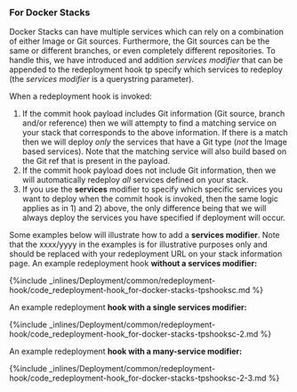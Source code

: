 <!-- post: -->


### For Docker Stacks

Docker Stacks can have multiple services which can rely on a combination of either Image or Git sources. Furthermore, the Git sources can be the same or different branches, or even completely different repositories. To handle this, we have introduced and addition _services modifier_ that can be appended to the redeployment hook tp specify which services to redeploy (the _services modifier_ is a querystring parameter).

When a redeployment hook is invoked:

1.    If the commit hook payload includes Git information (Git source, branch and/or reference) then we will attempty to find a matching service on your stack that corresponds to the above information. If there is a match then we will deploy _only_ the services that have a Git type (_not_ the Image based services). Note that the matching service will also build based on the Git ref that is present in the payload.
2.    If the commit hook payload does not include Git information, then we will automatically redeploy _all_ services defined on your stack.
3.    If you use the **services** modifier to specify which specific services you want to deploy when the commit hook is invoked, then the same logic applies as in 1) and 2) above, the only difference being that we will always deploy the services you have specified if deployment will occur.

Some examples below will illustrate how to add a **services modifier**. Note that the xxxx/yyyy in the examples is for illustrative purposes only and should be replaced with your redeployment URL on your stack information page.
An example redeployment hook **without a services modifier:**



{%include _inlines/Deployment/common/redeployment-hook/code_redeployment-hook_for-docker-stacks-tpshooksc.md %}




An example redeployment **hook with a single services modifier:**



{%include _inlines/Deployment/common/redeployment-hook/code_redeployment-hook_for-docker-stacks-tpshooksc-2.md %}




An example redeployment **hook with a many-service modifier:**



{%include _inlines/Deployment/common/redeployment-hook/code_redeployment-hook_for-docker-stacks-tpshooksc-2-3.md %}




